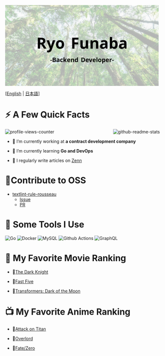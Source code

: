 <img align="center" alt="title_img" src="./image/title_img.png" width="500px"/>

[<a href="/README.md">English</a> | <a href="/docs/README-ja.md">日本語</a>]

# ⚡️ A Few Quick Facts

<img align="right" alt="github-readme-stats" src="https://github-readme-stats.vercel.app/api?username=ryo-funaba&show_icons=true&locale=en"/>

<img alt="profile-views-counter" src="https://komarev.com/ghpvc/?username=ryo-funaba&label=Profile%20views&color=0e75b6&style=flat"/>

- 💼 I’m currently working at **a contract development company**

- 🌱 I’m currently learning **Go and DevOps**

- 📝 I regularly write articles on [Zenn](https://zenn.dev/ryo_f)

# 🌟Contribute to OSS
- [textlint-rule-rousseau](https://github.com/textlint-rule/textlint-rule-rousseau)
  - [Issue](https://github.com/textlint-rule/textlint-rule-rousseau/issues/8)
  - [PR](https://github.com/textlint-rule/textlint-rule-rousseau/pull/10)

# 🚀 Some Tools I Use

<p>
  <img alt="Go" src="https://img.shields.io/badge/-Go-42b0a5?style=flat-square&logo=go&logoColor=white" />
  <img alt="Docker" src="https://img.shields.io/badge/-Docker-46a2f1?style=flat-square&logo=docker&logoColor=white" />
  <img alt="MySQL" src="https://img.shields.io/badge/-MySQL-ca7d28?style=flat-square&logo=mysql&logoColor=white" />
  <img alt="Github Actions" src="https://img.shields.io/badge/-Github_Actions-2088FF?style=flat-square&logo=github-actions&logoColor=white" />
  <img alt="GraphQL" src="https://img.shields.io/badge/-GraphQL-E10098?style=flat-square&logo=graphql&logoColor=white" />
</p>

# 🎥 My Favorite Movie Ranking

- 🥇[The Dark Knight](https://www.netflix.com/title/70079583)

- 🥈[Fast Five](https://www.netflix.com/title/70157102)

- 🥉[Transformers: Dark of the Moon](https://www.netflix.com/title/70153859)

# 📺 My Favorite Anime Ranking

- 🥇[Attack on Titan](https://www.netflix.com/title/70299043)

- 🥈[Overlord](https://www.netflix.com/title/80132110)

- 🥉[Fate/Zero](https://www.netflix.com/title/70304256)
